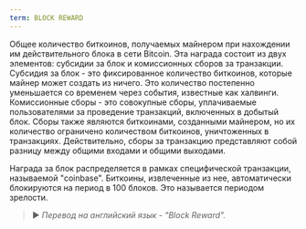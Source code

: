 ```yaml
---
term: BLOCK REWARD
---
```


Общее количество биткоинов, получаемых майнером при нахождении им действительного блока в сети Bitcoin. Эта награда состоит из двух элементов: субсидии за блок и комиссионных сборов за транзакции. Субсидия за блок - это фиксированное количество биткоинов, которые майнер может создать из ничего. Это количество постепенно уменьшается со временем через события, известные как халвинги. Комиссионные сборы - это совокупные сборы, уплачиваемые пользователями за проведение транзакций, включенных в добытый блок. Сборы также являются биткоинами, созданными майнером, но их количество ограничено количеством биткоинов, уничтоженных в транзакциях. Действительно, сборы за транзакцию представляют собой разницу между общими входами и общими выходами.

Награда за блок распределяется в рамках специфической транзакции, называемой "coinbase". Биткоины, извлеченные из нее, автоматически блокируются на период в 100 блоков. Это называется периодом зрелости.

> ► *Перевод на английский язык - "Block Reward".*